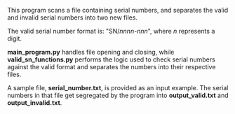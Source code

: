 This program scans a file containing serial numbers, and separates the valid and invalid serial numbers into two new files.

The valid serial number format is: "SN/_nnnn-nnn_", where _n_ represents a digit.

**main_program.py** handles file opening and closing, while **valid_sn_functions.py** performs the logic used to check serial numbers against the valid format and separates the numbers into their respective files.

A sample file, **serial_number.txt**, is provided as an input example. The serial numbers in that file get segregated by the program into **output_valid.txt** and **output_invalid.txt**. 

